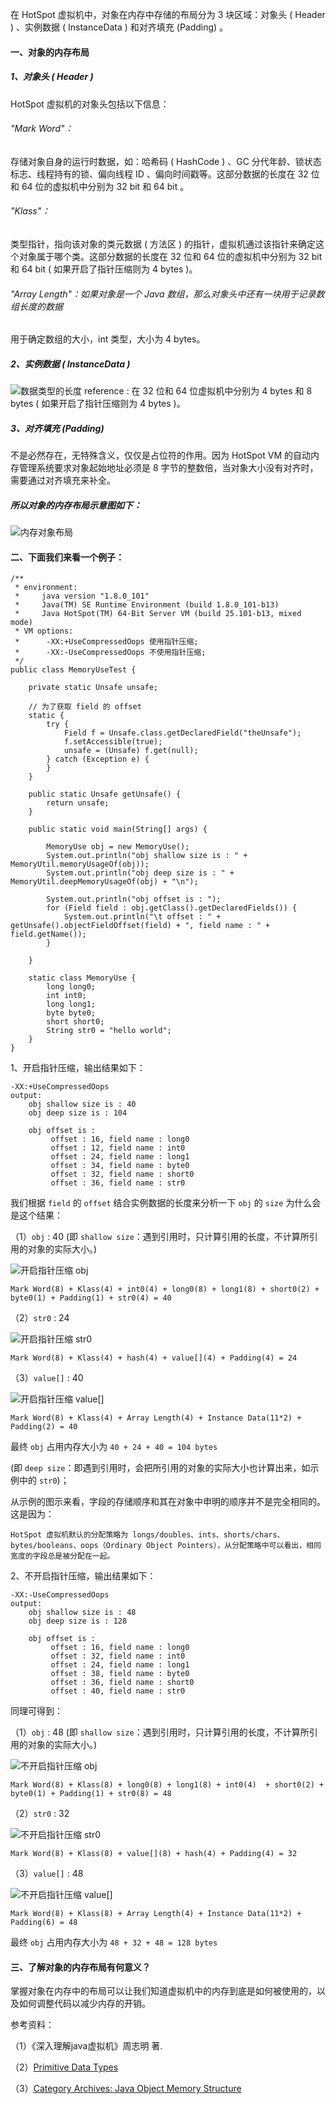 
在 HotSpot 虚拟机中，对象在内存中存储的布局分为 3 块区域：对象头 ( Header ) 、实例数据 ( InstanceData ) 和对齐填充 (Padding) 。

#### 一、对象的内存布局

##### 1、对象头 ( Header )
HotSpot 虚拟机的对象头包括以下信息：

###### "Mark Word"：
存储对象自身的运行时数据，如：哈希码 ( HashCode ) 、GC 分代年龄、锁状态标志、线程持有的锁、偏向线程 ID 、偏向时间戳等。这部分数据的长度在 32 位和 64 位的虚拟机中分别为 32 bit 和 64 bit 。

###### "Klass"：
类型指针，指向该对象的类元数据 ( 方法区 ) 的指针，虚拟机通过该指针来确定这个对象属于哪个类。这部分数据的长度在 32 位和 64 位的虚拟机中分别为 32 bit 和 64 bit ( 如果开启了指针压缩则为 4 bytes )。

###### "Array Length"：如果对象是一个 Java 数组，那么对象头中还有一块用于记录数组长度的数据
用于确定数组的大小，int 类型，大小为 4 bytes。

##### 2、实例数据 ( InstanceData )
![数据类型的长度](https://img-blog.csdn.net/20180805231910612?watermark/2/text/aHR0cHM6Ly9ibG9nLmNzZG4ubmV0L2hhaWh1aV95YW5n/font/5a6L5L2T/fontsize/400/fill/I0JBQkFCMA==/dissolve/70)
reference : 在 32 位和 64 位虚拟机中分别为 4 bytes 和 8 bytes ( 如果开启了指针压缩则为 4 bytes )。

##### 3、对齐填充 (Padding) 
不是必然存在，无特殊含义，仅仅是占位符的作用。因为 HotSpot VM 的自动内存管理系统要求对象起始地址必须是 8 字节的整数倍，当对象大小没有对齐时，需要通过对齐填充来补全。

##### 所以对象的内存布局示意图如下：

![内存对象布局](https://img-blog.csdnimg.cn/20191201225908374.png)


#### 二、下面我们来看一个例子：


```
/**
 * environment:
 *     java version "1.8.0_101"
 *     Java(TM) SE Runtime Environment (build 1.8.0_101-b13)
 *     Java HotSpot(TM) 64-Bit Server VM (build 25.101-b13, mixed mode)
 * VM options: 
 * 		-XX:+UseCompressedOops 使用指针压缩;
 * 	 	-XX:-UseCompressedOops 不使用指针压缩;
 */
public class MemoryUseTest {

    private static Unsafe unsafe;
    
	// 为了获取 field 的 offset
    static {
        try {
            Field f = Unsafe.class.getDeclaredField("theUnsafe");
            f.setAccessible(true);
            unsafe = (Unsafe) f.get(null);
        } catch (Exception e) {
        }
    }

    public static Unsafe getUnsafe() {
        return unsafe;
    }

    public static void main(String[] args) {

        MemoryUse obj = new MemoryUse();
        System.out.println("obj shallow size is : " + MemoryUtil.memoryUsageOf(obj));
        System.out.println("obj deep size is : " + MemoryUtil.deepMemoryUsageOf(obj) + "\n");

        System.out.println("obj offset is : ");
        for (Field field : obj.getClass().getDeclaredFields()) {
            System.out.println("\t offset : " + getUnsafe().objectFieldOffset(field) + ", field name : " + field.getName());
        }

    }

    static class MemoryUse {
        long long0;
        int int0;
        long long1;
        byte byte0;
        short short0;
        String str0 = "hello world";
    }
}
```
1、开启指针压缩，输出结果如下：

```
-XX:+UseCompressedOops
output:
	obj shallow size is : 40
	obj deep size is : 104
	
	obj offset is : 
		 offset : 16, field name : long0
		 offset : 12, field name : int0
		 offset : 24, field name : long1
		 offset : 34, field name : byte0
		 offset : 32, field name : short0
		 offset : 36, field name : str0
```

我们根据 `field` 的 `offset` 结合实例数据的长度来分析一下 `obj` 的 `size` 为什么会是这个结果：

（1）`obj` : 40 (即 `shallow size`：遇到引用时，只计算引用的长度，不计算所引用的对象的实际大小。)

![开启指针压缩 obj](https://img-blog.csdnimg.cn/20191201230623144.png)

`Mark Word(8) + Klass(4) + int0(4) + long0(8) + long1(8) + short0(2) + byte0(1) + Padding(1) + str0(4) = 40`


（2）`str0` : 24

![开启指针压缩 str0](https://img-blog.csdnimg.cn/20191201230744491.png)

`Mark Word(8) + Klass(4) + hash(4) + value[](4) + Padding(4) = 24`

（3）`value[]` : 40

![开启指针压缩 value[]](https://img-blog.csdnimg.cn/20191201230752120.png)

`Mark Word(8) + Klass(4) + Array Length(4) + Instance Data(11*2) + Padding(2) = 40`

最终 `obj` 占用内存大小为 `40 + 24 + 40 = 104 bytes` 

(即 `deep size`：即遇到引用时，会把所引用的对象的实际大小也计算出来，如示例中的 `str0`)；

从示例的图示来看，字段的存储顺序和其在对象中申明的顺序并不是完全相同的。这是因为：

```
HotSpot 虚拟机默认的分配策略为 longs/doubles、ints、shorts/chars、bytes/booleans、oops（Ordinary Object Pointers），从分配策略中可以看出，相同宽度的字段总是被分配在一起。
```


2、不开启指针压缩，输出结果如下：

```
-XX:-UseCompressedOops
output:
	obj shallow size is : 48
	obj deep size is : 128
	
	obj offset is : 
		 offset : 16, field name : long0
		 offset : 32, field name : int0
		 offset : 24, field name : long1
		 offset : 38, field name : byte0
		 offset : 36, field name : short0
		 offset : 40, field name : str0
```

同理可得到：

（1）`obj` : 48 (即 `shallow size`：遇到引用时，只计算引用的长度，不计算所引用的对象的实际大小。)

![不开启指针压缩 obj](https://img-blog.csdnimg.cn/20191201235345721.png)

`Mark Word(8) + Klass(8) + long0(8) + long1(8) + int0(4)  + short0(2) + byte0(1) + Padding(1) + str0(8) = 48`

（2）`str0` : 32

![不开启指针压缩 str0](https://img-blog.csdnimg.cn/20191201235407441.png)

`Mark Word(8) + Klass(8) + value[](8) + hash(4) + Padding(4) = 32`

（3）`value[]` : 48

![不开启指针压缩 value[]](https://img-blog.csdnimg.cn/2019120123542695.png)

`Mark Word(8) + Klass(8) + Array Length(4) + Instance Data(11*2) + Padding(6) = 48`

最终 `obj` 占用内存大小为 `48 + 32 + 48 = 128 bytes` 


#### 三、了解对象的内存布局有何意义？

掌握对象在内存中的布局可以让我们知道虚拟机中的内存到底是如何被使用的，以及如何调整代码以减少内存的开销。

参考资料：

（1）《深入理解java虚拟机》周志明 著.

（2）[Primitive Data Types](https://docs.oracle.com/javase/tutorial/java/nutsandbolts/datatypes.html)

（3）[Category Archives: Java Object Memory Structure](https://awaiswaheed.wordpress.com/category/java-learning/java-core/java-object-memory-structure/)